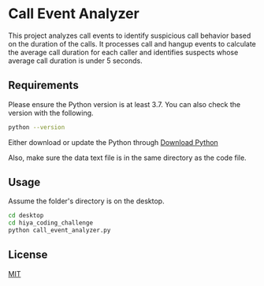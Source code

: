 # Call Event Analyzer

This project analyzes call events to identify suspicious call behavior based on the duration of the calls. It processes call and hangup events to calculate the average call duration for each caller and identifies suspects whose average call duration is under 5 seconds.

## Requirements

Please ensure the Python version is at least 3.7. You can also check the version with the following.

```bash
python --version
```

Either download or update the Python through [Download Python](https://www.python.org/downloads/)

Also, make sure the data text file is in the same directory as the code file.

## Usage
Assume the folder's directory is on the desktop.
```bash
cd desktop
cd hiya_coding_challenge 
python call_event_analyzer.py
```

## License

[MIT](https://choosealicense.com/licenses/mit/)